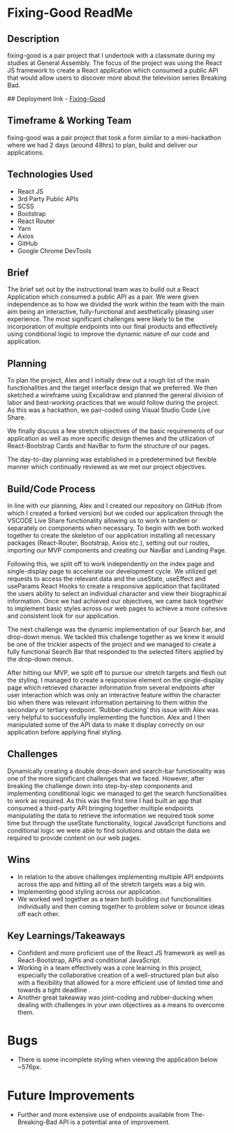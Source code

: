 # Fixing-Good ReadMe

## Description

fixing-good is a pair project that I undertook with a classmate during my studies at General Assembly. The focus of the project was using the React JS framework to create a React application which consumed a public API that would allow users to discover more about the television series Breaking Bad.


## Deployment link - [Fixing-Good](https://fixing-good.netlify.app/)














## Timeframe & Working Team

fixing-good was a pair project that took a form similar to a mini-hackathon where we had 2 days (around 48hrs) to plan, build and deliver our applications.


## Technologies Used

- React JS
- 3rd Party Public APIs
- SCSS
- Bootstrap
- React Router
- Yarn
- Axios
- GitHub
- Google Chrome DevTools

## Brief
The brief set out by the instructional team was to build out a React Application which consumed a public API as a pair. We were given independence as to how we divided the work within the team with the main aim being an interactive, fully-functional and aesthetically pleasing user experience. The most significant challenges were likely to be the incorporation of multiple endpoints into our final products and effectively using conditional logic to improve the dynamic nature of our code and application.



## Planning

To plan the project, Alex and I initially drew out a rough list of the main functionalities and the target interface design that we preferred. We then sketched a wireframe using Excalidraw and planned the general division of labor and best-working practices that we would follow during the project. As this was a hackathon, we pair-coded using Visual Studio Code Live Share.

We finally discuss a few stretch objectives of the basic requirements of our application as well as more specific design themes and the utilization of React-Bootstrap Cards and NavBar to form the structure of our pages.

The day-to-day planning was established in a predetermined but flexible manner which continually reviewed as we met our project objectives.

## Build/Code Process

In line with our planning, Alex and I created our repository on GitHub (from which I created a forked version) but we coded our application through the VSCODE Live Share functionality allowing us to work in tandem or separately on components when necessary. To begin with we both worked together to create the skeleton of our application installing all necessary packages (React-Router, Bootstrap, Axios etc.), setting out our routes, importing our MVP components and creating our NavBar and Landing Page.

Following this, we split off to work independently on the index page and single-display page to accelerate our development cycle. We utilized get requests to access the relevant data and the useState, useEffect and useParams React Hooks to create a responsive application that facilitated the users ability to select an individual character and view their biographical information. Once we had achieved our objectives, we came back together to implement basic styles across our web pages to achieve a more cohesive and consistent look for our application.

The next challenge was the dynamic implementation of our Search bar, and drop-down menus. We tackled this challenge together as we knew it would be one of the trickier aspects of the project and we managed to create a fully functional Search Bar that responded to the selected filters applied by the drop-down menus. 

After hitting our MVP, we split off to pursue our stretch targets and flesh out the styling. I managed to create a responsive element on the single-display page which retrieved character information from several endpoints after user interaction which was only an interactive feature within the character bio when there was relevant information pertaining to them within the secondary or tertiary endpoint. ‘Rubber-ducking’ this issue with Alex was very helpful to successfully implementing the function. Alex and I then manipulated some of the API data to make it display correctly on our application before applying final styling.





## Challenges

Dynamically creating a double drop-down and search-bar functionality was one of the more significant challenges that we faced. However, after breaking the challenge down into step-by-step components and implementing conditional logic we managed to get the search functionalities to work as required.
As this was the first time I had built an app that consumed a third-party API bringing together multiple endpoints manipulating the data to retrieve the information we required took some time but through the useState functionality, logical JavaScript functions and conditional logic we were able to find solutions and obtain the data we required to provide content on our web pages.


## Wins
- In relation to the above challenges implementing multiple API endpoints across the app and hitting all of the stretch targets was a big win.
- Implementing good styling across our application.
- We worked well together as a team both building out functionalities individually and then coming together to problem solve or bounce ideas off each other.



## Key Learnings/Takeaways

- Confident and more proficient use of the React JS framework as well as React-Bootstrap, APIs and conditional JavaScript.
- Working in a team effectively was a core learning in this project, especially the collaborative creation of a well-structured plan but also with a flexibility that allowed for a more efficient use of limited time and towards a tight deadline .
- Another great takeaway was joint-coding and rubber-ducking when dealing with challenges in your own objectives as a means to overcome them.



# Bugs

- There is some incomplete styling when viewing the application below ~576px.



# Future Improvements

- Further and more extensive use of endpoints available from The-Breaking-Bad API is a potential area of improvement.
